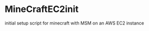 MineCraftEC2init
================

initial setup script for minecraft with MSM on an AWS EC2 instance
